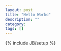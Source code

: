 ```yaml
---
layout: post
title: "Hello Workd"
description: ""
category: 
tags: []
---
```

{% include JB/setup %}
